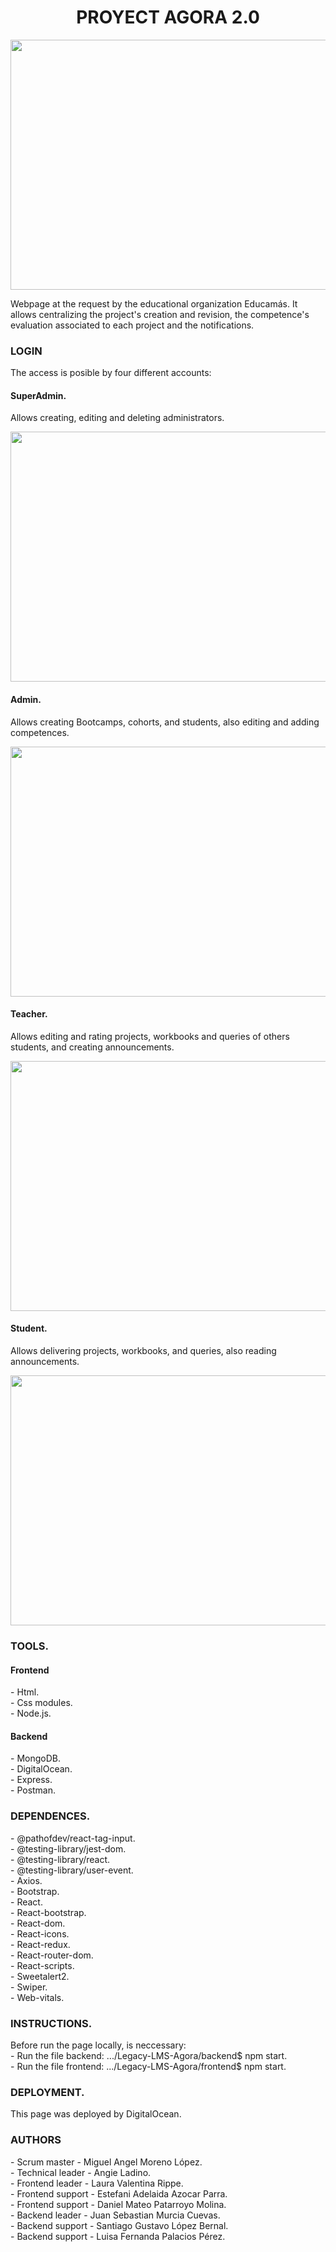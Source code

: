 

<h1 align="center">PROYECT AGORA 2.0</h1>

<img src="http://drive.google.com/uc?export=view&id=1VfOr1NTS5OZ4CkLkakPsUaK0OAAlN5Y1" align="center" width="750px" height="400px">

<p>Webpage at the request by the educational organization Educamás. It allows centralizing the project's creation and revision, the competence's evaluation associated to each project and the notifications.</p>

<h3>LOGIN</h3>
<p>The access is posible by four different accounts:</p>
  
<h4>SuperAdmin.</h4>
<p>Allows creating, editing and deleting administrators.</p>
<img src="http://drive.google.com/uc?export=view&id=16sfgi5NHPjy_AeNHUKfoo8F9xE0S2cez" width="750px" height="400px">

<h4>Admin.</h4>
<p>Allows creating Bootcamps, cohorts, and students, also editing and adding competences.</p>
<img src="http://drive.google.com/uc?export=view&id=1KQC5e298WV6rre7nl2hB5KgnN_gku7Lg" width="750px" height="400px">

<h4>Teacher.</h4>
<p>Allows editing and rating projects, workbooks and queries of others students, and creating announcements.</p>
<img src="http://drive.google.com/uc?export=1al2LCSfTPtakYNTK7EFr9yr1HaSyDKv-" width="750px" height="400px">


<h4>Student.</h4>
<p>Allows delivering projects, workbooks, and queries, also reading announcements.</p>
<img src="http://drive.google.com/uc?export=view&id=12eoQR8cI1sWvvwP6kiDmDtE5Z6jgUrHt" width="750px" height="400px">


<h3>TOOLS.</h3>
<h4>Frontend</h4>
<p>- Html.</br>- Css modules.</br>- Node.js.

<h4>Backend</h4>
<p>- MongoDB.</br>- DigitalOcean.</br>- Express.</br>- Postman.

<h3>DEPENDENCES.</h3>
<p>- @pathofdev/react-tag-input.</br>
           - @testing-library/jest-dom.</br>
           - @testing-library/react.</br>
           - @testing-library/user-event.</br>
           - Axios.</br>
           - Bootstrap.</br>
           - React.</br>
           - React-bootstrap.</br>
           - React-dom.</br>
           - React-icons.</br>
           - React-redux.</br>
           - React-router-dom.</br>
           - React-scripts.</br>
           - Sweetalert2.</br>
           - Swiper.</br>
           - Web-vitals.</br>
           
<h3>INSTRUCTIONS.</h3>
<p>Before run the page locally, is neccessary:</br>- Run the file backend: .../Legacy-LMS-Agora/backend$ npm start.</br>
- Run the file frontend: .../Legacy-LMS-Agora/frontend$ npm start.

<h3>DEPLOYMENT.</h3>
<p>This page was deployed by DigitalOcean.</p>

<h3>AUTHORS</h3>
<p> - Scrum master - Miguel Angel Moreno López.</br>
   - Technical leader - Angie Ladino.</br>
   - Frontend leader - Laura Valentina Rippe.</br>
   - Frontend support - Estefani Adelaida Azocar Parra.</br>
   - Frontend support - Daniel Mateo Patarroyo Molina.</br>
   - Backend leader - Juan Sebastian Murcia Cuevas.</br>
   - Backend support - Santiago Gustavo López Bernal.</br>
   - Backend support - Luisa Fernanda Palacios Pérez.</br>
















